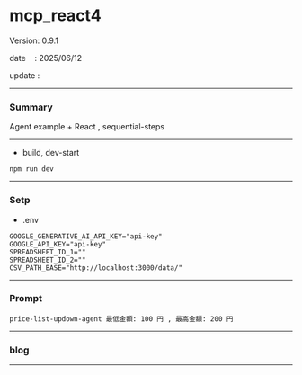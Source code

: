 ﻿# mcp_react4

 Version: 0.9.1

 date    : 2025/06/12
 
 update  :

***
### Summary

Agent example + React , sequential-steps

***
* build, dev-start

```
npm run dev
```
***
### Setp
* .env
```
GOOGLE_GENERATIVE_AI_API_KEY="api-key"
GOOGLE_API_KEY="api-key"
SPREADSHEET_ID_1=""
SPREADSHEET_ID_2=""
CSV_PATH_BASE="http://localhost:3000/data/"
```

***
### Prompt

```
price-list-updown-agent 最低金額: 100 円 , 最高金額: 200 円
```
***
### blog 

***

